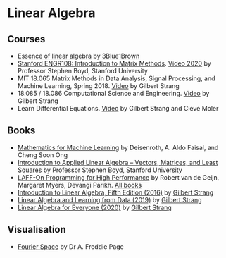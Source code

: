 # Linear Algebra #

## Courses ##
 - [Essence of linear algebra](https://www.youtube.com/playlist?list=PLZHQObOWTQDPD3MizzM2xVFitgF8hE_ab) by [3Blue1Brown](https://www.3blue1brown.com/)
 - [Stanford ENGR108: Introduction to Matrix Methods](https://web.stanford.edu/class/engr108/). [Video 2020](https://www.youtube.com/playlist?list=PLoROMvodv4rMz-WbFQtNUsUElIh2cPmN9) by Professor Stephen Boyd, Stanford University
 - MIT 18.065 Matrix Methods in Data Analysis, Signal Processing, and Machine Learning, Spring 2018. [Video](https://www.youtube.com/playlist?list=PLUl4u3cNGP63oMNUHXqIUcrkS2PivhN3k) by Gilbert Strang
 - 18.085 / 18.086 Computational Science and Engineering. [Video](https://ocw.mit.edu/resources/res-18-010-a-2020-vision-of-linear-algebra-spring-2020/videos/) by Gilbert Strang
 - Learn Differential Equations. [Video](https://www.mathworks.com/academia/courseware/learn-differential-equations.html) by Gilbert Strang and Cleve Moler

## Books ##
- [Mathematics for Machine Learning](https://mml-book.github.io/) by Deisenroth, A. Aldo Faisal, and Cheng Soon Ong
- [Introduction to Applied Linear Algebra – Vectors, Matrices, and Least Squares](https://web.stanford.edu/~boyd/vmls/) by Professor Stephen Boyd, Stanford University
- [LAFF-On Programming for High Performance](https://www.cs.utexas.edu/users/flame/laff/pfhp/) by Robert van de Geijn, Margaret Myers, Devangi Parikh. [All books](http://ulaff.net/)
- [Introduction to Linear Algebra, Fifth Edition (2016)](http://math.mit.edu/~gs/linearalgebra/) by [Gilbert Strang](http://math.mit.edu/~gs/)
- [Linear Algebra and Learning from Data (2019)](http://math.mit.edu/~gs/learningfromdata/) by [Gilbert Strang](http://math.mit.edu/~gs/)
- [Linear Algebra for Everyone (2020)](http://math.mit.edu/~gs/everyone/) by [Gilbert Strang](http://math.mit.edu/~gs/)

## Visualisation ##
- [Fourier Space](https://fourier.space/visualisations) by Dr A. Freddie Page
